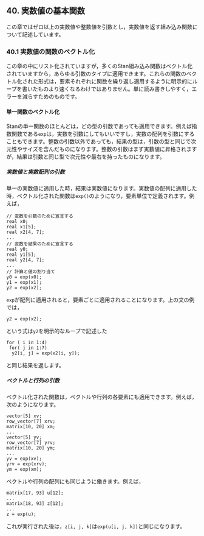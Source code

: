 ## 40. 実数値の基本関数

この章ではゼロ以上の実数値や整数値を引数とし，実数値を返す組み込み関数について記述しています。

### 40.1 実数値の関数のベクトル化

この章の中にリスト化されていますが，多くのStan組み込み関数はベクトル化されていますから，あらゆる引数のタイプに適用できます。これらの関数のベクトル化された形式は，要素それぞれに関数を繰り返し適用するように明示的にループを書いたものより速くなるわけではありません。単に読み書きしやすく，エラーを減らすためのものです。

#### 単一関数のベクトル化

Stanの単一関数のほとんどは，どの型の引数であっても適用できます。例えば指数関数である`exp`は，実数を引数にしてもいいですし，実数の配列を引数にすることもできます。整数の引数以外であっても，結果の型は，引数の型と同じで次元性やサイズを含んだものになります。整数の引数はまず実数値に昇格されますが，結果は引数と同じ型で次元性や最右を持ったものになります。

##### 実数値と実数配列の引数

単一の実数値に適用した時，結果は実数値になります。実数値の配列に適用した時，ベクトル化された関数は`exp()`のようになり，要素単位で定義されます。例えば，

```
// 変数を引数のために宣言する
real x0;
real x1[5];
real x2[4, 7];
...
// 変数を結果のために宣言する
real y0;
real y1[5];
real y2[4, 7];
...
// 計算と値の割り当て
y0 = exp(x0);
y1 = exp(x1);
y2 = exp(x2);
```

`exp`が配列に適用されると，要素ごとに適用されることになります。上の文の例では，

```
y2 = exp(x2);
```

という式は`y2`を明示的なループで記述した

```
for ( i in 1:4)
 for( j in 1:7)
  y2[i, j] = exp(x2[i, y]);
```

と同じ結果を返します。

##### ベクトルと行列の引数

ベクトル化された関数は，ベクトルや行列の各要素にも適用できます。例えば，次のようになります。

```
vector[5] xv;
row_vector[7] xrv;
matrix[10, 20] xm;
...
vector[5] yv;
row_vector[7] yrv;
matrix[10, 20] ym;
...
yv = exp(xv);
yrv = exp(xrv);
ym = exp(xm);
```

ベクトルや行列の配列にも同じように働きます。例えば，

```
matrix[17, 93] u[12];
...
matrix[18, 93] z[12];
...
z = exp(u);
```

これが実行された後は，`z[i, j, k]`は`exp(u[i, j, k])`と同じになります。


